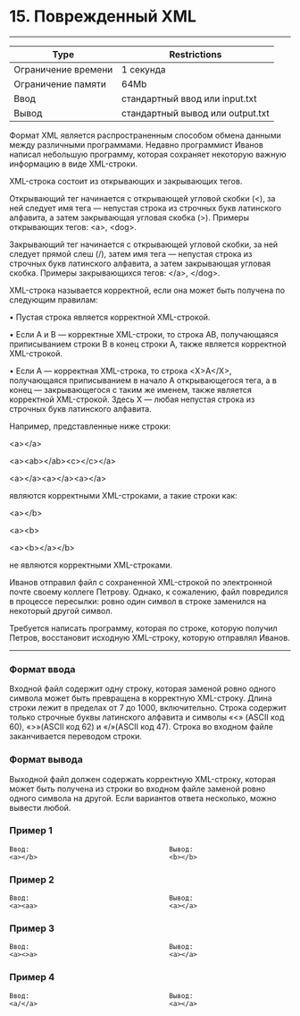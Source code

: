 
# 15. Поврежденный XML
___
| Type | Restrictions |
| --- | --- |
Ограничение времени	| 1 секунда |
Ограничение памяти  | 	64Mb |
Ввод                |	стандартный ввод или input.txt |
Вывод               |	стандартный вывод или output.txt |

Формат XML является распространенным способом обмена данными между различными программами. Недавно программист Иванов написал небольшую программу, которая сохраняет некоторую важную информацию в виде XML-строки.

XML-строка состоит из открывающих и закрывающих тегов.

Открывающий тег начинается с открывающей угловой скобки (<), за ней следует имя тега — непустая строка из строчных букв латинского алфавита, а затем закрывающая угловая скобка (>). Примеры открывающих тегов: \<a>, \<dog>.

Закрывающий тег начинается с открывающей угловой скобки, за ней следует прямой слеш (/), затем имя тега — непустая строка из строчных букв латинского алфавита, а затем закрывающая угловая скобка. Примеры закрывающихся тегов: \</a>, \</dog>.

XML-строка называется корректной, если она может быть получена по следующим правилам:

• Пустая строка является корректной XML-строкой.

• Если A и B — корректные XML-строки, то строка AB, получающаяся приписыванием строки B в конец строки A, также является корректной XML-строкой.

• Если A — корректная XML-строка, то строка \<X>A\</X>, получающаяся приписыванием в начало A открывающегося тега, а в конец — закрывающегося с таким же именем, также является корректной XML-строкой. Здесь X — любая непустая строка из строчных букв латинского алфавита.

Например, представленные ниже строки:

\<a>\</a>

\<a>\<ab>\</ab>\<c>\</c>\</a>

\<a>\</a>\<a>\</a>\<a>\</a>

являются корректными XML-строками, а такие строки как:

\<a>\</b>

\<a>\<b>

\<a>\<b>\</a>\</b>

не являются корректными XML-строками.

Иванов отправил файл с сохраненной XML-строкой по электронной почте своему коллеге Петрову. Однако, к сожалению, файл повредился в процессе пересылки: ровно один символ в строке заменился на некоторый другой символ.

Требуется написать программу, которая по строке, которую получил Петров, восстановит исходную XML-строку, которую отправлял Иванов.
___

### Формат ввода

Входной файл содержит одну строку, которая заменой ровно одного символа может быть превращена в корректную XML-строку. Длина строки лежит в пределах от 7 до 1000, включительно. Строка содержит только строчные буквы латинского алфавита и символы «<» (ASCII код 60), «>»(ASCII код 62) и «/»(ASCII код 47). Строка во входном файле заканчивается переводом строки.

### Формат вывода

Выходной файл должен содержать корректную XML-строку, которая может быть получена из строки во входном файле заменой ровно одного символа на другой. Если вариантов ответа несколько, можно вывести любой.

### Пример 1
```
Ввод:                                   Вывод:
<a></b>                                 <b></b>
```
### Пример 2
```
Ввод:                                   Вывод:
<a><aa>                                 <a></a>
```
### Пример 3
```
Ввод:                                   Вывод:
<a><>a>                                 <a></a>
```
### Пример 4
```
Ввод:                                   Вывод:
<a/</a>                                 <a></a>
```